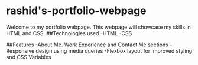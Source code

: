 # rashid's-portfolio-webpage
Welcome to my portfolio webpage. This webpage will showcase my skills in HTML and CSS.
##Technologies used
-HTML
-CSS

##Features
-About Me. Work Experience and Contact Me sections
-Responsive design using media queries
-Flexbox layout for improved styling and CSS Variables


